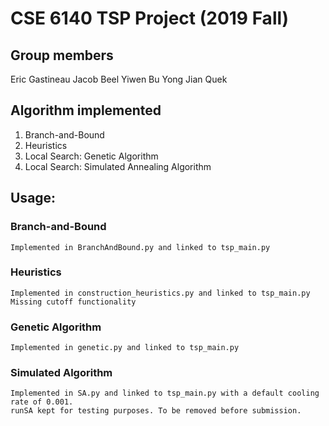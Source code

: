 # CSE 6140 TSP Project (2019 Fall)

## Group members
Eric Gastineau
Jacob Beel
Yiwen Bu
Yong Jian Quek

## Algorithm implemented
1. Branch-and-Bound
2. Heuristics
3. Local Search: Genetic Algorithm
4. Local Search: Simulated Annealing Algorithm
    
## Usage:
### Branch-and-Bound
    Implemented in BranchAndBound.py and linked to tsp_main.py
### Heuristics
    Implemented in construction_heuristics.py and linked to tsp_main.py
    Missing cutoff functionality
### Genetic Algorithm
    Implemented in genetic.py and linked to tsp_main.py
### Simulated Algorithm
    Implemented in SA.py and linked to tsp_main.py with a default cooling rate of 0.001.
    runSA kept for testing purposes. To be removed before submission.
    



